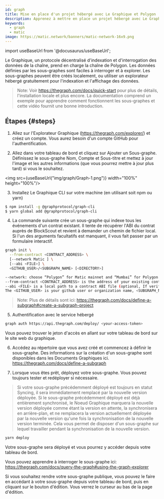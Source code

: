 ```yaml
---
id: graph
title: Mise en place d'un projet hébergé avec Le Graphique et Polygon
description: Apprenez à mettre en place un projet hébergé avec Le Graphique et Polygon.
keywords:
  - graph
  - matic
image: https://matic.network/banners/matic-network-16x9.png
---
```


import useBaseUrl from '@docusaurus/useBaseUrl';

Le Graphique, un protocole décentralisé d'indexation et d'interrogation des données de la chaîne, prend en charge la chaîne de Polygon. Les données définies par les sous-graphes sont faciles à interroger et à explorer. Les sous-graphes peuvent être créés localement, ou utiliser un explorateur hébergé gratuitement pour l'indexation et l'affichage des données.

> Note: Voir https://thegraph.com/docs/quick-start pour plus de détails, l'installation locale et plus encore. La documentation comprend un exemple pour apprendre comment fonctionnent les sous-graphes et cette vidéo fournit une bonne introduction.

## Étapes {#steps}

1. Allez sur l'Explorateur Graphique (https://thegraph.com/explorer/) et créez un compte. Vous aurez besoin d'un compte GitHub pour l'authentification.

2. Allez dans votre tableau de bord et cliquez sur Ajouter un Sous-graphe. Définissez le sous-graphe Nom, Compte et Sous-titre et mettez à jour l'image et les autres informations (que vous pourrez mettre à jour plus tard) si vous le souhaitez.

<img src={useBaseUrl("img/graph/Graph-1.png")} width="100%" height="100%"/>


3. Installez Le Graphique CLI sur votre machine (en utilisant soit npm ou yarn)

```bash
$ npm install -g @graphprotocol/graph-cli
$ yarn global add @graphprotocol/graph-cli
```

4. La commande suivante crée un sous-graphe qui indexe tous les événements d'un contrat existant. Il tente de récupérer l'ABI du contrat auprès de BlockScout et revient à demander un chemin de fichier local. Si l'un des arguments facultatifs est manquant, il vous fait passer par un formulaire interactif.

```bash
graph init \
  --from-contract <CONTRACT_ADDRESS> \
  [--network Matic ] \
  [--abi <FILE>] \
  <GITHUB_USER>/<SUBGRAPH_NAME> [<DIRECTORY>]

--network: choose “Polygon” for Matic mainnet and “Mumbai” for Polygon Testnet.
--from-contract <CONTRACT_ADDRESS> is the address of your existing contract which you have deployed on Polygon: Testnet or Mainnet.
--abi <FILE> is a local path to a contract ABI file (optional, If verified in BlockScout, the graph will grab the ABI, otherwise you will need to manually add the ABI. You can save the abi from BlockScout or by running truffle compile or solc on a public project.)
The <GITHUB_USER> is your github user or organization name, <SUBGRAPH_NAME> is the name for your subgraph, and <DIRECTORY> is the optional name of the directory where graph init will put the example subgraph manifest.
```

> Note: Plus de détails sont ici: https://thegraph.com/docs/define-a-subgraph#create-a-subgraph-project

5. Authentification avec le service hébergé

```bash
graph auth https://api.thegraph.com/deploy/ <your-access-token>
```
Vous pouvez trouver le jeton d'accès en allant sur votre tableau de bord sur le site web du graphique.

6. Accédez au répertoire que vous avez créé et commencez à définir le sous-graphe. Des informations sur la création d'un sous-graphe sont disponibles dans les Documents Graphiques ici. https://thegraph.com/docs/define-a-subgraph

7. Lorsque vous êtes prêt, déployez votre sous-graphe. Vous pouvez toujours tester et redéployer si nécessaire.

> Si votre sous-graphe précédemment déployé est toujours en statut Syncing, il sera immédiatement remplacé par la nouvelle version déployée. Si le sous-graphe précédemment déployé est déjà entièrement synchronisé, le Noeud Graphique marquera la nouvelle version déployée comme étant la version en attente, la synchronisera en arrière-plan, et ne remplacera la version actuellement déployée par la nouvelle version qu'une fois la synchronisation de la nouvelle version terminée. Cela vous permet de disposer d'un sous-graphe sur lequel travailler pendant la synchronisation de la nouvelle version.

```bash
yarn deploy
```

Votre sous-graphe sera déployé et vous pourrez y accéder depuis votre tableau de bord.

Vous pouvez apprendre à interroger le sous-graphe ici: https://thegraph.com/docs/query-the-graph#using-the-graph-explorer

Si vous souhaitez rendre votre sous-graphe publique, vous pouvez le faire en accédant à votre sous-graphe depuis votre tableau de bord, puis en cliquant sur le bouton d'édition. Vous verrez le curseur au bas de la page d'édition.
